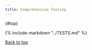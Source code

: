 ```yaml
---
title: Comprehensive Testing
---
```


<a id="__top"></a>
[](){#top}

{% include-markdown "../TESTS.md" %}

[Back to top](#top)
